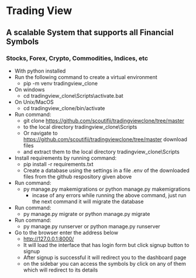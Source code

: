 # Trading View
## A scalable System that supports all Financial Symbols 
### Stocks, Forex, Crypto, Commodities, Indices, etc
- With python installed
- Run the following command to create a virtual environment
    - pip -m venv tradingview_clone
- On windows
    - cd tradingview_clone\Scripts\activate.bat
- On Unix/MacOS
    - cd tradingview_clone/bin/activate
- Run command:
    - git clone https://github.com/scoutifii/tradingviewclone/tree/master
     - to the local directory tradingview_clone\Scripts
    - Or navigate to https://github.com/scoutifii/tradingviewclone/tree/master download files
    - and extract them to the local directory tradingview_clone\Scripts
- Install requirements by running command:
    - pip install -r requirements.txt
    - Create a database using the settings in a file .env of the downloaded files from the github respository given above
- Run command:
    - py manage.py makemigrations  or python manage.py makemigrations
        - incase of any errors while running the above command, just run the next command it will migrate the database
- Run command:
    - py manage.py migrate or python manage.py migrate
- Run command:
  - py manage.py runserver or python manage.py runserver
- Go to the browser enter the address below
    - http://127.0.0.1:8000/
    - It will load the interface that has login form but click signup button to signup
    - After signup is successful it will redirect you to the dashboard page
    - on the sidebar you can access the symbols by click on any of them which will redirect to its details

